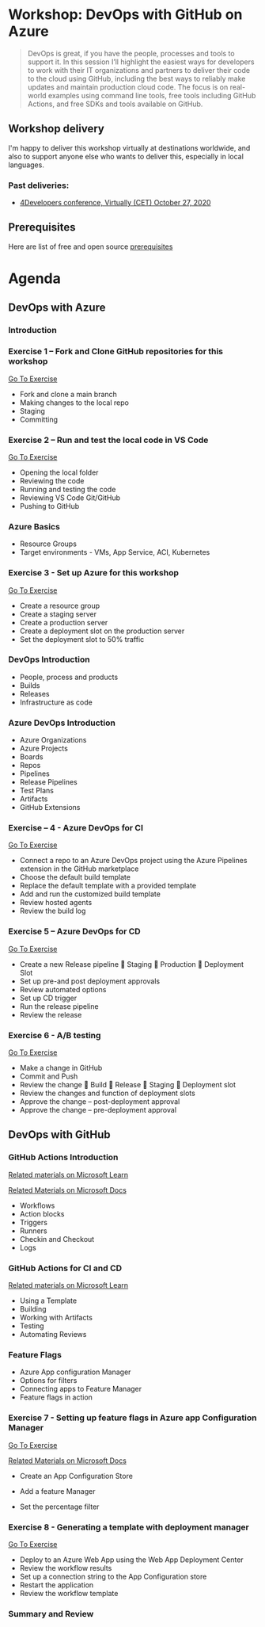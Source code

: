 

# Workshop: DevOps with GitHub on Azure

>DevOps is great, if you have the people, processes and tools to support it.  In this session I’ll highlight the easiest ways for developers to work with their IT organizations and partners to deliver their code to the cloud using GitHub, including the best ways to reliably make updates and maintain production cloud code. The focus is on real-world examples using command line tools, free tools including GitHub Actions, and free SDKs and tools available on GitHub. 


## Workshop delivery 
I'm happy to deliver this workshop virtually at destinations worldwide, and also to support anyone else who wants to deliver this, especially in local languages.

### Past deliveries:
 - [4Developers conference, Virtually (CET) October 27, 2020](https://app.evenea.pl/event/4developers2021?smclient=0bfcef4a-99d1-11ea-999e-2841c6acdb70&utm_source=salesmanago&utm_medium=email&utm_campaign=default) 

## Prerequisites
Here are list of free and open source [prerequisites](001_workshop_Prerequisites.md)


# Agenda

## DevOps with Azure

### Introduction

### Exercise 1 – Fork and Clone GitHub repositories for this workshop 
[Go To Exercise](Exercise1.md)
 - Fork and clone a main branch
 - Making changes to the local repo
 - Staging
 - Committing

### Exercise 2 – Run and test the local code in VS Code 
[Go To Exercise](Exercise2.md)
 - Opening the local folder 
 - Reviewing the code 
 - Running and testing the code
 - Reviewing VS Code Git/GitHub 
 - Pushing to GitHub

### Azure Basics 
 - Resource Groups
 - Target environments - VMs, App Service, ACI, Kubernetes

### Exercise 3 - Set up Azure for this workshop
[Go To Exercise](Exercise3.md)
 - Create a resource group
 - Create a staging server
 - Create a production server
 - Create a deployment slot on the production server 
 - Set the deployment slot to 50% traffic

### DevOps Introduction
 - People, process and products
 - Builds 
 - Releases 
 - Infrastructure as code

### Azure DevOps Introduction 
 - Azure Organizations
 - Azure Projects
 - Boards
 - Repos
 - Pipelines
 - Release Pipelines 
 - Test Plans
 - Artifacts
 - GitHub Extensions

### Exercise – 4 - Azure DevOps for CI
[Go To Exercise](Exercise4.md)
 - Connect a repo to an Azure DevOps project using the Azure Pipelines extension in the GitHub marketplace
 - Choose the default build template
 - Replace the default template with a provided template
 - Add and run the customized build template
 - Review hosted agents
 - Review the build log

### Exercise 5 – Azure DevOps for CD 
[Go To Exercise](Exercise5.md)
 - Create a new Release pipeline
	Staging
	Production
	Deployment Slot
 - Set up pre-and post deployment approvals
 - Review automated options
 - Set up CD trigger 
 - Run the release pipeline 
 - Review the release

### Exercise 6 - A/B testing
[Go To Exercise](Exercise6.md)
 - Make a change in GitHub
 - Commit and Push
 - Review the change 
	Build
	Release
	Staging
	Deployment slot
 - Review the changes and function of deployment slots
 - Approve the change – post-deployment approval
 - Approve the change – pre-deployment approval

## DevOps with GitHub

### GitHub Actions Introduction 
[Related materials on Microsoft Learn ](https://docs.microsoft.com/learn/modules/github-actions-automate-tasks/?WT.mc_id=java-0000-bbenz)

[Related Materials on Microsoft Docs](https://docs.microsoft.com/azure/azure-app-configuration/quickstart-feature-flag-aspnet-core?tabs=core3x&WT.mc_id=java-0000-bbenz)
 - Workflows
 - Action blocks
 - Triggers
 - Runners
 - Checkin and Checkout
 - Logs

### GitHub Actions for CI and CD 
 [Related materials on Microsoft Learn ](https://docs.microsoft.com/learn/modules/github-actions-ci/?WT.mc_id=java-0000-bbenz)
 - Using a Template
 - Building
 - Working with Artifacts
 - Testing
 - Automating Reviews
  
 ### Feature Flags
 - Azure App configuration Manager
 - Options for filters
 - Connecting apps to Feature Manager
 - Feature flags in action

### Exercise 7 - Setting up feature flags in Azure app Configuration Manager 
[Go To Exercise](Exercise7.md)

 [Related Materials on Microsoft Docs](https://docs.microsoft.com/azure/azure-app-configuration/quickstart-feature-flag-aspnet-core?tabs=core3x&WT.mc_id=java-0000-bbenz)
 - Create an App Configuration Store
 
 - Add a feature Manager
 - Set the percentage filter

### Exercise 8 - Generating a template with deployment manager
[Go To Exercise](Exercise8.md)

 - Deploy to an Azure Web App using the Web App Deployment Center
 - Review the workflow results
 - Set up a connection string to the App Configuration store
 - Restart the application 
- Review the workflow template

### Summary and Review



